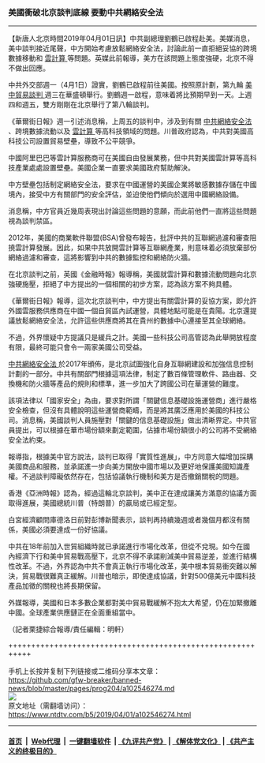 ### 美國衝破北京談判底線 要動中共網絡安全法
------------------------

<div class="post_content" itemprop="articleBody">
 <p>
  【新唐人北京時間2019年04月01日訊】中共副總理劉鶴已啟程赴美。美媒消息，美中談判接近尾聲，中方開始考慮放鬆網絡安全法，討論此前一直拒絕妥協的跨境數據移動和
  <a href="https://www.ntdtv.com/b5/雲計算.htm">
   雲計算
  </a>
  等問題。英媒此前報導，美方在該問題上態度強硬，北京不得不做出回應。
 </p>
 <p>
  中共外交部週一（4月1日）證實，劉鶴已啟程前往美國。按照原計劃，第九輪
  <a href="https://www.ntdtv.com/b5/34765.htm">
   美中貿易談判
  </a>
  週三在華盛頓舉行。劉鶴週一啟程，意味着將比預期早到一天。上週四和週五，雙方剛剛在北京舉行了第八輪談判。
 </p>
 <p>
  《華爾街日報》週一引述消息稱，上周五的談判中，涉及到有關
  <a href="https://www.ntdtv.com/b5/中共網絡安全法.htm">
   中共網絡安全法
  </a>
  、跨境數據流動以及
  <a href="https://www.ntdtv.com/b5/雲計算.htm">
   雲計算
  </a>
  等高科技領域的問題。川普政府認為，中共對美國高科技公司設置貿易壁壘，導致不公平競爭。
 </p>
 <p>
  中國阿里巴巴等雲計算服務商可在美國自由發展業務，但中共對美國雲計算等高科技產業處處設置壁壘。美國企業一直要求美國政府幫助解決。
 </p>
 <p>
  中方壁壘包括制定網絡安全法，要求在中國運營的美國企業將敏感數據存儲在中國境內，接受中方有關部門的安全評估，並迫使他們傾向於選用中國網絡設備。
 </p>
 <p>
  消息稱，中方官員近幾周表現出討論這些問題的意願，而此前他們一直將這些問題視為談判禁區。
 </p>
 <p>
  2012年，美國的商業軟件聯盟(BSA)曾發布報告，批評中共的互聯網過濾和審查阻撓雲計算發展。因此，如果中共放開雲計算等互聯網產業，則意味着必須放棄部份網絡過濾和審查，這將影響到中共的數據監控和網絡防火牆。
 </p>
 <p>
  在北京談判之前，英國《金融時報》報導稱，美國就雲計算和數據流動問題向北京強硬施壓，拒絕了中方提出的一個相關的初步方案，認為該方案不夠具體。
 </p>
 <p>
  《華爾街日報》報導，這次北京談判中，中方提出有關雲計算的妥協方案，即允許外國雲服務供應商在中國一個自貿區內試運營，具體地點可能是在貴陽。北京還提議放鬆網絡安全法，允許這些供應商將其在貴州的數據中心連接至其全球網絡。
 </p>
 <p>
  不過，外界懷疑中方提議只是緩兵之計。美國一些科技公司高管認為此舉開放程度有限，最終可能只會令一兩家美國公司受益。
 </p>
 <p>
  <a href="https://www.ntdtv.com/b5/中共網絡安全法.htm">
   中共網絡安全法
  </a>
  於2017年頒佈，是北京試圖強化自身互聯網建設和加強信息控制計劃的一部分。中共有關部門根據這項法律，制定了數百條管理軟件、路由器、交換機和防火牆等產品的規則和標準，進一步加大了跨國公司在華運營的難度。
 </p>
 <p>
  該項法律以「國家安全」為由，要求對所謂「關鍵信息基礎設施運營商」進行嚴格安全檢查，但沒有具體說明這些運營商範疇，而是將其廣泛應用於美國的科技公司。消息稱，美國談判人員施壓對「關鍵的信息基礎設施」做出清晰界定。中共官員提出，可以根據在華市場份額來劃定範圍，佔據市場份額很小的公司將不受網絡安全法約束。
 </p>
 <p>
  報導指，根據美中官方說法，談判已取得「實質性進展」，中方同意大幅增加採購美國商品和服務，並承諾進一步向美方開放中國市場以及更好地保護美國知識產權。不過談判障礙依然存在，包括協議執行機制和美方是否撤銷關稅的問題。
 </p>
 <p>
  香港《亞洲時報》認為，經過這輪北京談判，美中正在達成讓美方滿意的協議方面取得進展，美國總統川普（特朗普）的贏局或已經定型。
 </p>
 <p>
  白宮經濟顧問庫德洛日前對彭博新聞表示，談判再持續幾週或者幾個月都沒有關係，美國必須要達成一份好協議。
 </p>
 <p>
  中共在18年前加入世貿組織時就已承諾進行市場化改革，但從不兌現。如今在國內經濟下行和美中貿易戰高壓下，北京不得不承諾削減美中貿易逆差，並進行結構性改革。不過，外界認為中共不會真正執行市場化改革，美中根本貿易衝突難以解決，貿易戰很難真正緩解。川普也暗示，即使達成協議，針對500億美元中國科技產品加徵的關稅也將長期保留。
 </p>
 <p>
  外媒報導，美國和日本多數企業都對美中貿易戰緩解不抱太大希望，仍在加緊撤離中國。全球產業供應鏈正在全面重組當中。
 </p>
 <p>
  （記者栗捷綜合報導/責任編輯：明軒）
 </p>
 <div class="single_ad">
 </div>
</div>

+++++++++++++++++++++++++++++++++++++++++++++++++++++++++++<br/><br/>
手机上长按并复制下列链接或二维码分享本文章：<br/>
https://github.com/gfw-breaker/banned-news/blob/master/pages/prog204/a102546274.md <br/>
<a href='https://github.com/gfw-breaker/banned-news/blob/master/pages/prog204/a102546274.md'><img src='https://github.com/gfw-breaker/banned-news/blob/master/pages/prog204/a102546274.md.png'/></a> <br/>
原文地址（需翻墙访问）：https://www.ntdtv.com/b5/2019/04/01/a102546274.html


------------------------
#### [首页](https://github.com/gfw-breaker/banned-news/blob/master/README.md) &nbsp;|&nbsp; [Web代理](https://github.com/labour-camp/helloworld) &nbsp;|&nbsp; [一键翻墙软件](https://github.com/gfw-breaker/nogfw/blob/master/README.md) &nbsp;| [《九评共产党》](https://github.com/gfw-breaker/9ping.md/blob/master/README.md#九评之一评共产党是什么) | [《解体党文化》](https://github.com/gfw-breaker/jtdwh.md/blob/master/README.md) | [《共产主义的终极目的》](https://github.com/gfw-breaker/gczydzjmd.md/blob/master/README.md)

